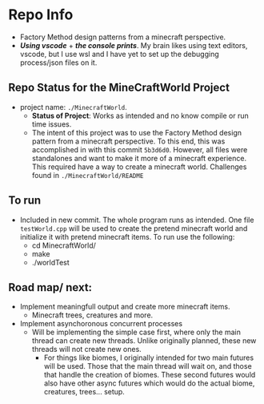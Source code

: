 # Repo Info
  * Factory Method design patterns from a minecraft perspective.
  * ***Using vscode*** + ***the console prints***. My brain likes using text editors, vscode, but I use wsl and I have yet to set up the debugging process/json files on it.

## Repo Status for the MineCraftWorld Project
  * project name: `./MinecraftWorld`.
    + **Status of Project**: Works as intended and no know compile or run time issues.
    + The intent of this project was to use the Factory Method design pattern from a minecraft perspective. To this end, this was accomplished in with this commit `5b3d6d0`. However, all files were standalones and want to make it more of a minecraft experience. This required have a way to create a minecraft world. Challenges found in `./MinecraftWorld/README`

## To run
  * Included in new commit. The whole program runs as intended. One file `testWorld.cpp` will be used to create the pretend minecraft world and initialize it with pretend minecraft items. To run use the following:
    + cd MinecraftWorld/
    + make
    + ./worldTest
## Road map/ next:
  + Implement meaningfull output and create more minecraft items.
    - Minecraft trees, creatures and more.
  + Implement asynchoronous concurrent processes
    - Will be implementing the simple case first, where only the main thread can create new threads. Unlike originally planned, these new threads will not create new ones.
      + For things like biomes, I originally intended for two main futures will be used. Those that the main thread will wait on, and those that handle the creation of biomes. These second futures would also have other async futures which would do the actual biome, creatures, trees... setup.
